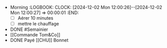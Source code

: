 - Morning
  :LOGBOOK:
  CLOCK: [2024-12-02 Mon 12:00:26]--[2024-12-02 Mon 12:00:27] =>  00:00:01
  :END:
  * [ ] Aérer 10 minutes
  * [ ] mettre le chauffage
- DONE #Semainier
- [[Commande Tom&Co]]
- DONE Payé [[CHU]] Bonnet